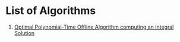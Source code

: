 # List of Algorithms

1. [Optimal Polynomial-Time Offline Algorithm computing an Integral Solution](alg1.rs)
